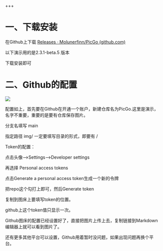 +++
# 一、下载安装

在Github上下载 [Releases · Molunerfinn/PicGo (github.com)](https://github.com/Molunerfinn/PicGo/releases)

以下演示用的是2.3.1-beta.5 版本

下载安装即可

# 二、Github的配置

![](https://cdn.staticaly.com/gh/symbolworld/PicGo@master/img/picgo.png)

配置如上，首先要在Github在开通一个账户，新建仓库名为PicGo.这里是演示，名字不重要，重要的是要有仓库保存图片。

分支名填写 main 

指定路径 img/ 一定要填写目录的形式，即要有 /

Token的配置：

点击头像-->Settings-->Developer settings

再选择 Personal access tokens

点击Generate a personal access token生成一个新的令牌

把repo这个勾打上即可，然后Generate token 

复制到图床上要填写token的位置。

github上这个token值只显示一次。

Github图床的配置已经设置好了，直接把图片上传上去，复制链接到Markdown编辑器上就可以看到图片了。

还有更多其他平台可以设置，Github用着暂时没问题，如果出现问题再换个平台。

